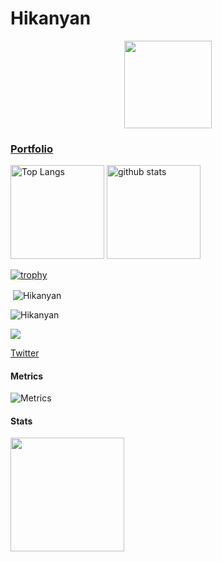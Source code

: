 # Hikanyan

<p align="center">
  <img width="140" src="https://user-images.githubusercontent.com/6661165/91657958-61b4fd00-eb00-11ea-9def-dc7ef5367e34.png" />  
</p>




### [Portfolio](URL)
<p align="left"> 
  <img alt="Top Langs" height="150px" src="https://github-readme-stats.vercel.app/api/top-langs/?username=Hikanyan&layout=compact&count_private=true&show_icons=true&theme=dark" />
  <img alt="github stats" height="150px" src="https://github-readme-stats.vercel.app/api?username=Hikanyan&count_private=true&show_icons=true&show_icons=true&theme=tokyonight" />
</p>

[![trophy](https://github-profile-trophy.vercel.app/?username=Hikanyan&theme=dracula)](https://github.com/ryo-ma/github-profile-tokyonight)

<p>&nbsp;<img align="center" src="https://github-readme-stats.vercel.app/api?username=Hikanyan&count_private=true&show_icons=true&theme=tokyonight&locale=en" alt="Hikanyan" /></p>
<p><img align="center" src="https://github-readme-streak-stats.herokuapp.com/?user=Hikanyan&" alt="Hikanyan" /></p>

![](https://github-profile-summary-cards.vercel.app/api/cards/profile-details?username=Hikanyan&theme=tokyonight)

[Twitter](https://twitter.com/KoiiroHikanyan)

#### Metrics

![Metrics](https://metrics.lecoq.io/Hikanyan?template=classic&isocalendar=1&languages=1&base=header%2C%20activity%2C%20community%2C%20repositories%2C%20metadata&base.indepth=false&base.hireable=false&base.skip=false&isocalendar=false&isocalendar.duration=full-year&languages=false&languages.limit=8&languages.threshold=0%25&languages.other=true&languages.colors=github&languages.sections=most-used&languages.details=percentage&languages.indepth=false&languages.analysis.timeout=15&languages.categories=markup%2C%20programming&languages.recent.categories=markup%2C%20programming&languages.recent.load=300&languages.recent.days=14&config.timezone=Asia%2FTokyo)

#### Stats

<p>
  <img src="https://github-readme-stats.vercel.app/api?username=Hikanyan" height="182" />
</p>
